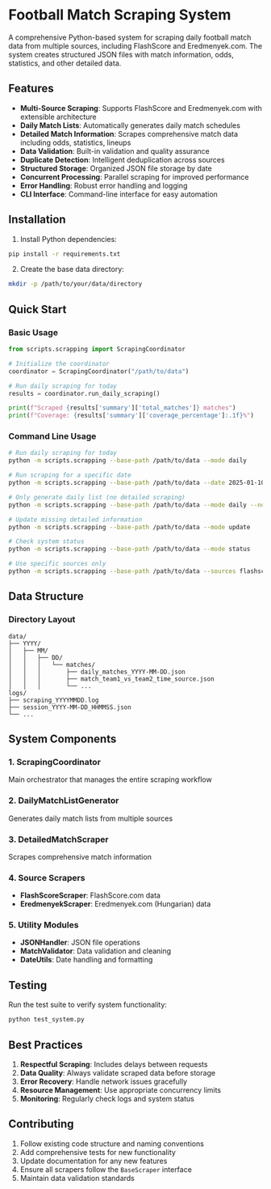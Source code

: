 # Football Match Scraping System

A comprehensive Python-based system for scraping daily football match data from multiple sources, including FlashScore and Eredmenyek.com. The system creates structured JSON files with match information, odds, statistics, and other detailed data.

## Features

- **Multi-Source Scraping**: Supports FlashScore and Eredmenyek.com with extensible architecture
- **Daily Match Lists**: Automatically generates daily match schedules
- **Detailed Match Information**: Scrapes comprehensive match data including odds, statistics, lineups
- **Data Validation**: Built-in validation and quality assurance
- **Duplicate Detection**: Intelligent deduplication across sources
- **Structured Storage**: Organized JSON file storage by date
- **Concurrent Processing**: Parallel scraping for improved performance
- **Error Handling**: Robust error handling and logging
- **CLI Interface**: Command-line interface for easy automation

## Installation

1. Install Python dependencies:

```bash
pip install -r requirements.txt
```

2. Create the base data directory:

```bash
mkdir -p /path/to/your/data/directory
```

## Quick Start

### Basic Usage

```python
from scripts.scrapping import ScrapingCoordinator

# Initialize the coordinator
coordinator = ScrapingCoordinator("/path/to/data")

# Run daily scraping for today
results = coordinator.run_daily_scraping()

print(f"Scraped {results['summary']['total_matches']} matches")
print(f"Coverage: {results['summary']['coverage_percentage']:.1f}%")
```

### Command Line Usage

```bash
# Run daily scraping for today
python -m scripts.scrapping --base-path /path/to/data --mode daily

# Run scraping for a specific date
python -m scripts.scrapping --base-path /path/to/data --date 2025-01-10 --mode daily

# Only generate daily list (no detailed scraping)
python -m scripts.scrapping --base-path /path/to/data --mode daily --no-details

# Update missing detailed information
python -m scripts.scrapping --base-path /path/to/data --mode update

# Check system status
python -m scripts.scrapping --base-path /path/to/data --mode status

# Use specific sources only
python -m scripts.scrapping --base-path /path/to/data --sources flashscore --mode daily
```

## Data Structure

### Directory Layout

```
data/
├── YYYY/
│   ├── MM/
│   │   ├── DD/
│   │   │   └── matches/
│   │   │       ├── daily_matches_YYYY-MM-DD.json
│   │   │       ├── match_team1_vs_team2_time_source.json
│   │   │       └── ...
logs/
├── scraping_YYYYMMDD.log
├── session_YYYY-MM-DD_HHMMSS.json
└── ...
```

## System Components

### 1. ScrapingCoordinator

Main orchestrator that manages the entire scraping workflow

### 2. DailyMatchListGenerator

Generates daily match lists from multiple sources

### 3. DetailedMatchScraper

Scrapes comprehensive match information

### 4. Source Scrapers

- **FlashScoreScraper**: FlashScore.com data
- **EredmenyekScraper**: Eredmenyek.com (Hungarian) data

### 5. Utility Modules

- **JSONHandler**: JSON file operations
- **MatchValidator**: Data validation and cleaning
- **DateUtils**: Date handling and formatting

## Testing

Run the test suite to verify system functionality:

```bash
python test_system.py
```

## Best Practices

1. **Respectful Scraping**: Includes delays between requests
2. **Data Quality**: Always validate scraped data before storage
3. **Error Recovery**: Handle network issues gracefully
4. **Resource Management**: Use appropriate concurrency limits
5. **Monitoring**: Regularly check logs and system status

## Contributing

1. Follow existing code structure and naming conventions
2. Add comprehensive tests for new functionality
3. Update documentation for any new features
4. Ensure all scrapers follow the `BaseScraper` interface
5. Maintain data validation standards
